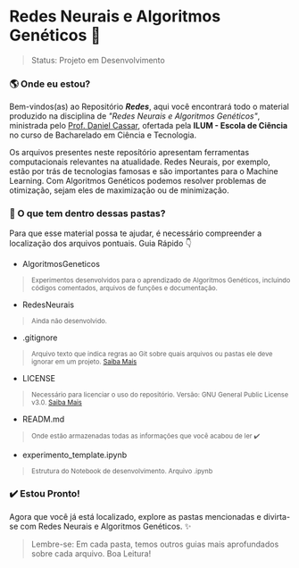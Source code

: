 # Redes Neurais e Algoritmos Genéticos 🦾

> Status: Projeto em Desenvolvimento

### 🌎 Onde eu estou? 

Bem-vindos(as) ao Repositório ___Redes___, aqui você encontrará todo o material produzido na disciplina de _"Redes Neurais e Algoritmos Genéticos"_, ministrada pelo [Prof. Daniel Cassar](https://github.com/drcassar), ofertada pela **ILUM - Escola de Ciência** no curso de Bacharelado em Ciência e Tecnologia.

Os arquivos presentes neste reposítório apresentam ferramentas computacionais relevantes na atualidade. Redes Neurais, por exemplo, estão por trás de tecnologias famosas e são importantes para o Machine Learning.
Com Algoritmos Genéticos podemos resolver problemas de otimização, sejam eles de maximização ou de minimização.

### 👀 O que tem dentro dessas pastas?

Para que esse material possa te ajudar, é necessário compreender a localização dos arquivos pontuais.
Guia Rápido 👇

* AlgoritmosGeneticos  
> <sub>Experimentos desenvolvidos para o aprendizado de Algoritmos Genéticos, incluindo códigos comentados, arquivos de funções e documentação.</sub>
* RedesNeurais  
> <sub>Ainda não desenvolvido.</sub>
* .gitignore
> <sub>Arquivo texto que indica regras ao Git sobre quais arquivos ou pastas ele deve ignorar em um projeto. [Saiba Mais](https://docs.github.com/en/get-started/getting-started-with-git/ignoring-files)</sub>
* LICENSE
> <sub>Necessário para licenciar o uso do repositório. Versão: GNU General Public License v3.0. [Saiba Mais](https://docs.github.com/en/communities/setting-up-your-project-for-healthy-contributions/adding-a-license-to-a-repository)</sub>
* READM.md
> <sub>Onde estão armazenadas todas as informações que você acabou de ler ✔️</sub>
* experimento_template.ipynb
> <sub>Estrutura do Notebook de desenvolvimento. Arquivo .ipynb</sub>

### ✔️ Estou Pronto!

Agora que você já está localizado, explore as pastas mencionadas e divirta-se com Redes Neurais e Algoritmos Genéticos. ✨
> Lembre-se: Em cada pasta, temos outros guias mais aprofundados sobre cada arquivo. Boa Leitura!
